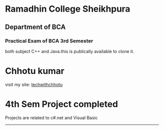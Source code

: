 # Ramadhin College Sheikhpura

## Department of BCA

### Practical Exam of BCA 3rd Semester

both subject C++ and Java.this is publically available to clone it.

# Chhotu kumar

visit my site: [techwithchhotu](https://techwithchhotu.github.io/Portfolio/)

# 4th Sem Project completed

Projects are related to c#.net and Visual Basic

---
